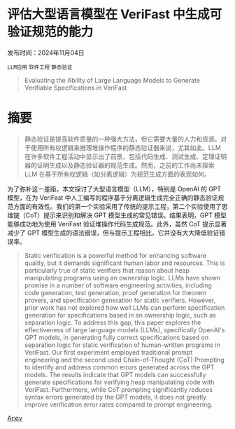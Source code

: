 # 评估大型语言模型在 VeriFast 中生成可验证规范的能力

发布时间：2024年11月04日

`LLM应用` `软件工程` `静态验证`

> Evaluating the Ability of Large Language Models to Generate Verifiable Specifications in VeriFast

# 摘要

> 静态验证是提高软件质量的一种强大方法，但它需要大量的人力和资源。对于使用所有权逻辑来推理堆操作程序的静态验证器来说，尤其如此。LLM 在许多软件工程活动中显示出了前景，包括代码生成、测试生成、定理证明器的证明生成以及静态验证器的规范生成。然而，之前的工作尚未探索 LLM 在基于所有权逻辑（如分离逻辑）为规范生成方面的表现如何。

为了弥补这一差距，本文探讨了大型语言模型（LLM），特别是 OpenAI 的 GPT 模型，在为 VeriFast 中人工编写的程序基于分离逻辑生成完全正确的静态验证规范方面的有效性。我们的第一个实验采用了传统的提示工程，第二个实验使用了思维链（CoT）提示来识别和解决 GPT 模型生成的常见错误。结果表明，GPT 模型能够成功地为使用 VeriFast 验证堆操作代码生成规范。此外，虽然 CoT 提示显著减少了 GPT 模型生成的语法错误，但与提示工程相比，它并没有大大降低验证错误率。

> Static verification is a powerful method for enhancing software quality, but it demands significant human labor and resources. This is particularly true of static verifiers that reason about heap manipulating programs using an ownership logic. LLMs have shown promise in a number of software engineering activities, including code generation, test generation, proof generation for theorem provers, and specification generation for static verifiers. However, prior work has not explored how well LLMs can perform specification generation for specifications based in an ownership logic, such as separation logic.
  To address this gap, this paper explores the effectiveness of large language models (LLMs), specifically OpenAI's GPT models, in generating fully correct specifications based on separation logic for static verification of human-written programs in VeriFast. Our first experiment employed traditional prompt engineering and the second used Chain-of-Thought (CoT) Prompting to identify and address common errors generated across the GPT models. The results indicate that GPT models can successfully generate specifications for verifying heap manipulating code with VeriFast. Furthermore, while CoT prompting significantly reduces syntax errors generated by the GPT models, it does not greatly improve verification error rates compared to prompt engineering.

[Arxiv](https://arxiv.org/abs/2411.02318)